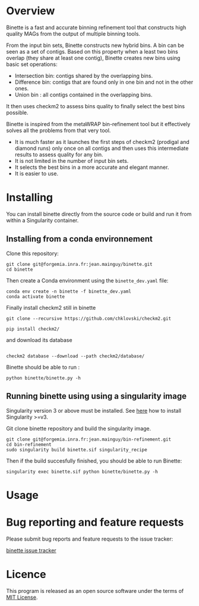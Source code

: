 # Overview 

Binette is a fast and accurate binning refinement tool that constructs high quality MAGs from the output of multiple binning tools.

From the input bin sets, Binette constructs new hybrid bins. A bin can be seen as a set of contigs. Based on this property when a least two bins overlap (they share at least one contig), Binette creates new bins using basic set operations:
- Intersection bin: contigs shared by the overlapping bins.
- Difference bin: contigs that are found only in one bin and not in the other ones.
- Union bin : all contigs contained in the overlapping bins.

It then uses checkm2 to assess bins quality to finally select the best bins possible.

Binette is inspired from the metaWRAP bin-refinement tool but it effectively solves all the problems from that very tool. 
- It is much faster as it launches the first steps of checkm2 (prodigal and diamond runs) only once on all contigs and then uses this intermediate results to assess quality for any bin.
- It is not limited in the number of input bin sets.
- It selects the best bins in a more accurate and elegant manner.
- It is easier to use.

# Installing

You can install binette directly from the source code or build and run it from within a Singularity container.

## Installing from a conda environnement

Clone this repository: 
```
git clone git@forgemia.inra.fr:jean.mainguy/binette.git
cd binette
```

Then create a Conda environment using the `binette_dev.yaml` file:
```
conda env create -n binette -f binette_dev.yaml
conda activate binette 
```

Finally install checkm2 still in binette

```
git clone --recursive https://github.com/chklovski/checkm2.git

pip install checkm2/

```
and download its database

```

checkm2 database --download --path checkm2/database/
```

Binette should be able to run :

```
python binette/binette.py -h
```


## Running binette using using a singularity image

Singularity version 3 or above must be installed. See [here](https://sylabs.io/guides/3.7/user-guide/quick_start.html#quick-installation-steps) how to install Singularity >=v3.

Git clone binette repository and build the singularity image. 

```
git clone git@forgemia.inra.fr:jean.mainguy/bin-refinement.git
cd bin-refinement
sudo singularity build binette.sif singularity_recipe
```

Then if the build succesfully finished, you should be able to run Binette:

```
singularity exec binette.sif python binette/binette.py -h
```

# Usage 



# Bug reporting and feature requests

Please submit bug reports and feature requests to the issue tracker:

[binette issue tracker](https://forgemia.inra.fr/jean.mainguy/binette/-/issues)

# Licence

This program is released as an open source software under the terms of [MIT License](https://forgemia.inra.fr/jean.mainguy/binette/-/raw/main/LICENSE).
